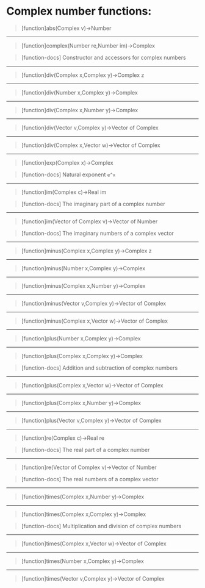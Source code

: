 # Complex number functions:

> [function]abs(Complex v)->Number



___

> [function]complex(Number re,Number im)->Complex

> [function-docs]
> Constructor and accessors for complex numbers 



___

> [function]div(Complex x,Complex y)->Complex z



___

> [function]div(Number x,Complex y)->Complex



___

> [function]div(Complex x,Number y)->Complex



___

> [function]div(Vector v,Complex y)->Vector of Complex



___

> [function]div(Complex x,Vector w)->Vector of Complex



___

> [function]exp(Complex x)->Complex

> [function-docs]
> Natural exponent `e^x` 



___

> [function]im(Complex c)->Real im

> [function-docs]
> The imaginary part of a complex number 



___

> [function]im(Vector of Complex v)->Vector of Number

> [function-docs]
> The imaginary numbers of a complex vector 



___

> [function]minus(Complex x,Complex y)->Complex z



___

> [function]minus(Number x,Complex y)->Complex



___

> [function]minus(Complex x,Number y)->Complex



___

> [function]minus(Vector v,Complex y)->Vector of Complex



___

> [function]minus(Complex x,Vector w)->Vector of Complex



___

> [function]plus(Number x,Complex y)->Complex



___

> [function]plus(Complex x,Complex y)->Complex

> [function-docs]
> Addition and subtraction of complex numbers 



___

> [function]plus(Complex x,Vector w)->Vector of Complex



___

> [function]plus(Complex x,Number y)->Complex



___

> [function]plus(Vector v,Complex y)->Vector of Complex



___

> [function]re(Complex c)->Real re

> [function-docs]
> The real part of a complex number 



___

> [function]re(Vector of Complex v)->Vector of Number

> [function-docs]
> The real numbers of a complex vector 



___

> [function]times(Complex x,Number y)->Complex



___

> [function]times(Complex x,Complex y)->Complex

> [function-docs]
> Multiplication and division of complex numbers 



___

> [function]times(Complex x,Vector w)->Vector of Complex



___

> [function]times(Number x,Complex y)->Complex



___

> [function]times(Vector v,Complex y)->Vector of Complex


